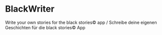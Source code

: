 # BlackWriter
Write your own stories for the black stories© app / Schreibe deine eigenen Geschichten für die black stories© App

